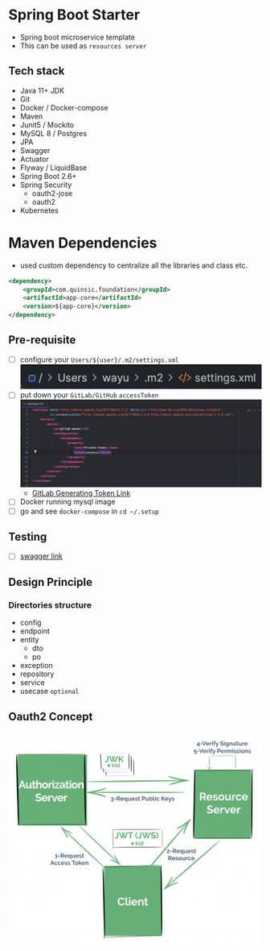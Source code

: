 # Spring Boot Starter
- Spring boot microservice template
- This can be used as `resources server`


## Tech stack
- Java 11+ JDK
- Git
- Docker / Docker-compose
- Maven
- Junit5 / Mockito
- MySQL 8 / Postgres
- JPA
- Swagger
- Actuator
- Flyway / LiquidBase
- Spring Boot 2.6+
- Spring Security
  - oauth2-jose
  - oauth2
- Kubernetes

# Maven Dependencies
- used custom dependency to centralize all the libraries and class etc. 
```xml
<dependency>
    <groupId>com.quinsic.foundation</groupId>
    <artifactId>app-core</artifactId>
    <version>${app-core}</version>
</dependency>
```

## Pre-requisite
- [ ] configure your `Users/${user}/.m2/settings.xml` ![img.png](m2-path.png)
- [ ] put down your `GitLab/GitHub` `accessToken` ![img.png](setting-xml.png)
  - [GitLab Generating Token Link](https://deloitte.team/help/user/profile/personal_access_tokens.md#create-a-personal-access-token)
- [ ] Docker running mysql image
- [ ] go and see `docker-compose` in `cd ~/.setup`

## Testing
- [ ] [swagger link](http://localhost:9000/swagger-ui.html)


## Design Principle
### Directories structure
- config
- endpoint
- entity
  - dto
  - po
- exception
- repository
- service
- usecase `optional`

## Oauth2 Concept
![oauth2-architecture.png](oauth2-architecture.png)